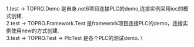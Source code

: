 1.test -> TOPRO.Demo 是自身.net6项目连接PLC的demo,连接实例采用ioc的模式创建. \
2.test -> TOPRO.Framework.Test 是framework项目连接PLC的demo，连接实例使用new的方式创建. \
3.test -> TOPRO.Test -> PlcTest 是各个PLC的测试demo. \
